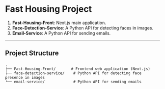 # Fast Housing Project

1. **Fast-Housing-Front**: Next.js main application.
2. **Face-Detection-Service**: A Python API for detecting faces in images.
3. **Email-Service**: A Python API for sending emails.

---

## Project Structure

```plaintext
.
├── Fast-Housing-Front/       # Frontend web application (Next.js)
├── face-detection-service/    # Python API for detecting face presence in images
└── email-service/             # Python API for sending emails